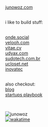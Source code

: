 <a alt="Website" href="https://junowoz.com">junowoz.com</a>
<br/>
<br/>

i like to build stuff:

<br/>
<a alt="Website" target="_blank" href="https://onde.social">onde.social</a>
<br/>
<a alt="Website" target="_blank" href="https://velooh.com">velooh.com</a>
<br/>
<a alt="Website" target="_blank" href="https://vitae.cv">vitae.cv</a>
<br/>
<a alt="Website" target="_blank" href="https://udyax.com">udyax.com</a>
<br/>
<a alt="Website" target="_blank" href="https://sudotech.com.br">sudotech.com.br</a>
<br/>
<a alt="Website" target="_blank" href="https://ucloset.net">ucloset.net</a>
<br/>
<a alt="Website" target="_blank" href="https://inovatec.junowoz.com">inovatec</a>
<br/>
<br/>

also checkout:
<br/>
<a alt="Website" target="_blank" href="https://junowoz.com/blog">blog</a>
<br/>
<a alt="Website" target="_blank" href="https://playbook.junowoz.com">startups playbook</a>

<br/>

![junowoz](https://komarev.com/ghpvc/?username=junowoz&style=flat)
<br/>
[![wakatime](https://wakatime.com/badge/user/4d9cf0c8-744a-4434-8913-a0e2dfa798c2.svg)](https://wakatime.com/@4d9cf0c8-744a-4434-8913-a0e2dfa798c2)
